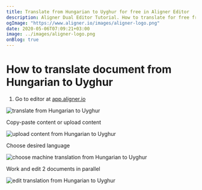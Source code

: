 ```yaml
---
title: Translate from Hungarian to Uyghur for free in Aligner Editor
description: Aligner Dual Editor Tutorial. How to translate for free from Hungarian to Uyghur. Aligner is multilingual document management platform. 
ogImage: "https://www.aligner.io/images/aligner-logo.png"
date: 2020-05-06T07:09:21+03:00
image: ../images/aligner-logo.png
onBlog: true
---
```


# How to translate document from Hungarian to Uyghur

1. Go to editor at [app.aligner.io](https://app.aligner.io "Aligner App web page")

![translate from Hungarian to Uyghur](../aligner-blank-editor.png "translate from Hungarian to Uyghur")

Copy-paste content or upload content

![upload content from Hungarian to Uyghur](../aligner-uploaded-document.png "upload content from Hungarian to Uyghur")

Choose desired language

![choose machine translation from Hungarian to Uyghur](../aligner-language-dropdown.png "choose machine translation from Hungarian to Uyghur")

Work and edit 2 documents in parallel

![edit translation from Hungarian to Uyghur](../aligner-double-sitded-editor.png "edit translation from Hungarian to Uyghur")

